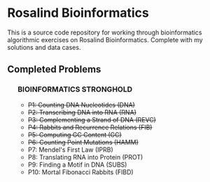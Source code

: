 # Rosalind Bioinformatics

<p>This is a source code repository for working through bioinformatics algorithmic exercises on <a src="http://rosalind.info/">Rosalind Bioinformatics</a>. Complete with my solutions and data cases.</p>

## Completed Problems
<ul>
<strong><h3>BIOINFORMATICS STRONGHOLD</h3></strong>
    <ul>
        <li><del> P1: Counting DNA Nucleotides (DNA)
        <li><del> P2: Transcribing DNA into RNA (RNA)
        <li><del> P3: Complementing a Strand of DNA (REVC)
        <li><del> P4: Rabbits and Recurrence Relations (FIB)
        <li><del> P5: Computing GC Content (GC)
        <li><del> P6: Counting Point Mutations (HAMM)
        <li> P7: Mendel's First Law (IPRB)
        <li> P8: Translating RNA into Protein (PROT)
        <li> P9: Finding a Motif in DNA (SUBS)
        <li> P10: Mortal Fibonacci Rabbits (FIBD)
    </ul>
</ul>